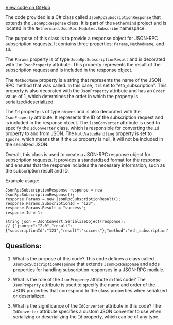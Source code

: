 [View code on GitHub](https://github.com/nethermindeth/nethermind/Nethermind.JsonRpc/Modules/Subscribe/JsonRpcSubscriptionResponse.cs)

The code provided is a C# class called `JsonRpcSubscriptionResponse` that extends the `JsonRpcResponse` class. It is part of the `Nethermind` project and is located in the `Nethermind.JsonRpc.Modules.Subscribe` namespace. 

The purpose of this class is to provide a response object for JSON-RPC subscription requests. It contains three properties: `Params`, `MethodName`, and `Id`. 

The `Params` property is of type `JsonRpcSubscriptionResult` and is decorated with the `JsonProperty` attribute. This property represents the result of the subscription request and is included in the response object. 

The `MethodName` property is a string that represents the name of the JSON-RPC method that was called. In this case, it is set to "eth_subscription". This property is also decorated with the `JsonProperty` attribute and has an `Order` value of 1, which determines the order in which the property is serialized/deserialized. 

The `Id` property is of type `object` and is also decorated with the `JsonProperty` attribute. It represents the ID of the subscription request and is included in the response object. The `JsonConverter` attribute is used to specify the `IdConverter` class, which is responsible for converting the `Id` property to and from JSON. The `NullValueHandling` property is set to `Ignore`, which means that if the `Id` property is null, it will not be included in the serialized JSON. 

Overall, this class is used to create a JSON-RPC response object for subscription requests. It provides a standardized format for the response and ensures that the response includes the necessary information, such as the subscription result and ID. 

Example usage:

```
JsonRpcSubscriptionResponse response = new JsonRpcSubscriptionResponse();
response.Params = new JsonRpcSubscriptionResult();
response.Params.SubscriptionId = "123";
response.Params.Result = "success";
response.Id = 1;

string json = JsonConvert.SerializeObject(response);
// {"jsonrpc":"2.0","result":{"subscriptionId":"123","result":"success"},"method":"eth_subscription","id":1}
```
## Questions: 
 1. What is the purpose of this code?
   This code defines a class called `JsonRpcSubscriptionResponse` that extends `JsonRpcResponse` and adds properties for handling subscription responses in a JSON-RPC module.

2. What is the role of the `JsonProperty` attribute in this code?
   The `JsonProperty` attribute is used to specify the name and order of the JSON properties that correspond to the class properties when serialized or deserialized.

3. What is the significance of the `IdConverter` attribute in this code?
   The `IdConverter` attribute specifies a custom JSON converter to use when serializing or deserializing the `Id` property, which can be of any type.